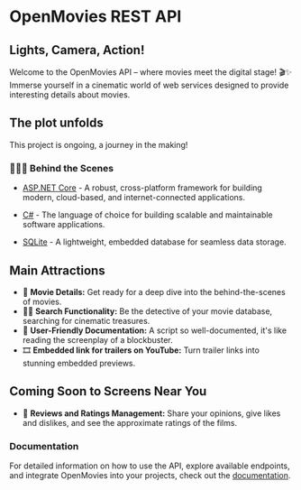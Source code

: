 # OpenMovies REST API

## Lights, Camera, Action!

Welcome to the OpenMovies API – where movies meet the digital stage! 🎬✨ Immerse yourself in a cinematic world of web services designed to provide interesting details about movies.

## The plot unfolds

This project is ongoing, a journey in the making!

### 🕵️‍♂️🎥 Behind the Scenes

- [ASP.NET Core](https://dotnet.microsoft.com/apps/aspnet) - A robust, cross-platform framework for building modern, cloud-based, and internet-connected applications.

- [C#](https://docs.microsoft.com/en-us/dotnet/csharp/) - The language of choice for building scalable and maintainable software applications.

- [SQLite](https://www.sqlite.org/index.html) - A lightweight, embedded database for seamless data storage.

## Main Attractions

- 🎥 **Movie Details:** Get ready for a deep dive into the behind-the-scenes of movies.
- 🕵️‍♂️ **Search Functionality:** Be the detective of your movie database, searching for cinematic treasures.
- 📘 **User-Friendly Documentation:** A script so well-documented, it's like reading the screenplay of a blockbuster.
- 🎞️ **Embedded link for trailers on YouTube:** Turn trailer links into stunning embedded previews.

## Coming Soon to Screens Near You

- 🍿 **Reviews and Ratings Management:** Share your opinions, give likes and dislikes, and see the approximate ratings of the films.

### Documentation

For detailed information on how to use the API, explore available endpoints, and integrate OpenMovies into your projects, check out the [documentation](Documentation/docs/index.md).